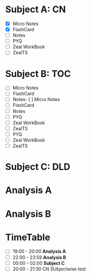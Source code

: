 # Subject A: CN
- [x] Micro Notes
- [x] FlashCard
- [ ] Notes
- [ ] PYQ
- [ ] Zeal WorkBook
- [ ] ZealTS
# Subject B: TOC
- [ ] Micro Notes
- [ ] FlashCard
- [ ] Notes- [ ] Micro Notes
- [ ] FlashCard
- [ ] Notes
- [ ] PYQ
- [ ] Zeal WorkBook
- [ ] ZealTS
- [ ] PYQ
- [ ] Zeal WorkBook
- [ ] ZealTS

# Subject C: DLD


# Analysis A

# Analysis B


# TimeTable 

- [ ] 19:00 - 20:00 **Analysis A**
- [ ] 22:00 - 23:59 **Analysis B**
- [ ] 00:00 - 02:00 **Subject C**
- [ ] 20:00 - 21:30 CN SUbjectwise test
